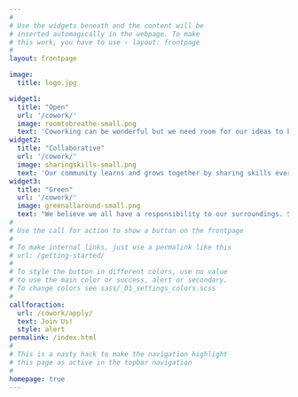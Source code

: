 ```yaml
---
#
# Use the widgets beneath and the content will be
# inserted automagically in the webpage. To make
# this work, you have to use › layout: frontpage
#
layout: frontpage

image:
  title: logo.jpg

widget1:
  title: "Open"
  url: '/cowork/'
  image: roomtobreathe-small.png
  text: 'Coworking can be wonderful but we need room for our ideas to breathe and grow. Experience the most open coworking space in Bangalore. Being not-for-profit has its benefits!'
widget2:
  title: "Collaborative"
  url: '/cowork/'
  image: sharingskills-small.png
  text: 'Our community learns and grows together by sharing skills every week. We curate our well-rounded community so you can learn new skills and find solutions easily, collaboratively.'
widget3:
  title: "Green"
  url: '/cowork/'
  image: greenallaround-small.png
  text: "We believe we all have a responsibility to our surroundings. So we compost our food waste, use it to nourish our large terrace garden and enjoy the perks of a lovely environment for our lunch."
#
# Use the call for action to show a button on the frontpage
#
# To make internal links, just use a permalink like this
# url: /getting-started/
#
# To style the button in different colors, use no value
# to use the main color or success, alert or secondary.
# To change colors see sass/_01_settings_colors.scss
#
callforaction:
  url: /cowork/apply/
  text: Join Us!
  style: alert
permalink: /index.html
#
# This is a nasty hack to make the navigation highlight
# this page as active in the topbar navigation
#
homepage: true
---
```



